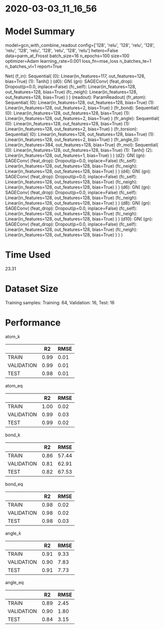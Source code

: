 2020-03-03_11_16_56
===========================
# Model Summary
model=gcn_with_combine_readout
config=['128', 'relu', '128', 'relu', '128', 'relu', '128', 'relu', '128', 'relu', '128', 'relu']
hetero=False
data=parm_at_Frosst
batch_size=16
n_epochs=100
size=100
optimizer=Adam
learning_rate=0.001
loss_fn=mse_loss
n_batches_te=1
n_batches_vl=1
report=True

Net(
  (f_in): Sequential(
    (0): Linear(in_features=117, out_features=128, bias=True)
    (1): Tanh()
  )
  (d0): GN(
    (gn): SAGEConv(
      (feat_drop): Dropout(p=0.0, inplace=False)
      (fc_self): Linear(in_features=128, out_features=128, bias=True)
      (fc_neigh): Linear(in_features=128, out_features=128, bias=True)
    )
  )
  (readout): ParamReadout(
    (fr_atom): Sequential(
      (0): Linear(in_features=128, out_features=128, bias=True)
      (1): Linear(in_features=128, out_features=2, bias=True)
    )
    (fr_bond): Sequential(
      (0): Linear(in_features=128, out_features=128, bias=True)
      (1): Linear(in_features=128, out_features=2, bias=True)
    )
    (fr_angle): Sequential(
      (0): Linear(in_features=128, out_features=128, bias=True)
      (1): Linear(in_features=128, out_features=2, bias=True)
    )
    (fr_torsion): Sequential(
      (0): Linear(in_features=128, out_features=128, bias=True)
      (1): Linear(in_features=128, out_features=2, bias=True)
    )
    (fr_angle_0): Linear(in_features=384, out_features=128, bias=True)
    (fr_mol): Sequential(
      (0): Linear(in_features=128, out_features=128, bias=True)
      (1): Tanh()
      (2): Linear(in_features=128, out_features=1, bias=True)
    )
  )
  (d2): GN(
    (gn): SAGEConv(
      (feat_drop): Dropout(p=0.0, inplace=False)
      (fc_self): Linear(in_features=128, out_features=128, bias=True)
      (fc_neigh): Linear(in_features=128, out_features=128, bias=True)
    )
  )
  (d4): GN(
    (gn): SAGEConv(
      (feat_drop): Dropout(p=0.0, inplace=False)
      (fc_self): Linear(in_features=128, out_features=128, bias=True)
      (fc_neigh): Linear(in_features=128, out_features=128, bias=True)
    )
  )
  (d6): GN(
    (gn): SAGEConv(
      (feat_drop): Dropout(p=0.0, inplace=False)
      (fc_self): Linear(in_features=128, out_features=128, bias=True)
      (fc_neigh): Linear(in_features=128, out_features=128, bias=True)
    )
  )
  (d8): GN(
    (gn): SAGEConv(
      (feat_drop): Dropout(p=0.0, inplace=False)
      (fc_self): Linear(in_features=128, out_features=128, bias=True)
      (fc_neigh): Linear(in_features=128, out_features=128, bias=True)
    )
  )
  (d10): GN(
    (gn): SAGEConv(
      (feat_drop): Dropout(p=0.0, inplace=False)
      (fc_self): Linear(in_features=128, out_features=128, bias=True)
      (fc_neigh): Linear(in_features=128, out_features=128, bias=True)
    )
  )
)
# Time Used 
23.31

# Dataset Size
Training samples: 
Training: 64, Validation: 16, Test: 16
# Performance
atom_k

|              |R2            |RMSE          |
|------------- |------------- |------------- |
|TRAIN         |0.99          |0.01          |
|VALIDATION    |0.99          |0.01          |
|TEST          |0.98          |0.01          |


atom_eq

|              |R2            |RMSE          |
|------------- |------------- |------------- |
|TRAIN         |1.00          |0.02          |
|VALIDATION    |0.99          |0.03          |
|TEST          |0.99          |0.02          |


bond_k

|              |R2            |RMSE          |
|------------- |------------- |------------- |
|TRAIN         |0.86          |57.44         |
|VALIDATION    |0.81          |62.91         |
|TEST          |0.82          |67.53         |


bond_eq

|              |R2            |RMSE          |
|------------- |------------- |------------- |
|TRAIN         |0.98          |0.02          |
|VALIDATION    |0.98          |0.02          |
|TEST          |0.98          |0.03          |


angle_k

|              |R2            |RMSE          |
|------------- |------------- |------------- |
|TRAIN         |0.91          |9.33          |
|VALIDATION    |0.90          |7.83          |
|TEST          |0.91          |7.73          |


angle_eq

|              |R2            |RMSE          |
|------------- |------------- |------------- |
|TRAIN         |0.89          |2.45          |
|VALIDATION    |0.90          |1.80          |
|TEST          |0.84          |3.15          |

